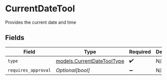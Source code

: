 # CurrentDateTool

Provides the current date and time


## Fields

| Field                                                          | Type                                                           | Required                                                       | Description                                                    |
| -------------------------------------------------------------- | -------------------------------------------------------------- | -------------------------------------------------------------- | -------------------------------------------------------------- |
| `type`                                                         | [models.CurrentDateToolType](../models/currentdatetooltype.md) | :heavy_check_mark:                                             | N/A                                                            |
| `requires_approval`                                            | *Optional[bool]*                                               | :heavy_minus_sign:                                             | N/A                                                            |